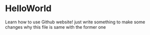 # HelloWorld
Learn how to use Github website!
just write something to make some changes
why this file is same with the former one
